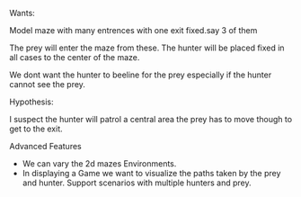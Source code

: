 Wants:

Model maze with many entrences with one exit fixed.say 3 of them

The prey will enter the maze from these. The hunter will be placed fixed in all cases to the center of the maze.

We dont want the hunter to beeline for the prey especially if the hunter cannot see the prey.

Hypothesis:

 I suspect the hunter will patrol a central area the prey has to move though to get to the exit.


Advanced Features

- We can vary the 2d mazes Environments.
- In displaying a Game we want to visualize the paths taken by the prey and hunter.
Support scenarios with multiple hunters and prey.
